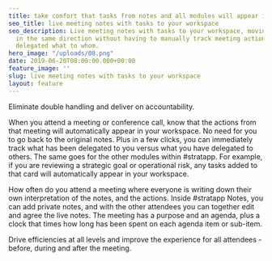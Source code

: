 ```yaml
---
title: take comfort that tasks from notes and all modules will appear in your workspace
seo_title: live meeting notes with tasks to your workspace
seo_description: Live meeting notes with tasks to your workspace, moving everyone
  in the same direction without having to manually track meeting actions and who has
  delegated what to whom.
hero_image: "/uploads/08.png"
date: 2019-06-20T08:00:00.000+00:00
feature_image: ''
slug: live meeting notes with tasks to your workspace
layout: feature
---
```

Eliminate double handling and deliver on accountability.

When you attend a meeting or conference call, know that the actions from that meeting will automatically appear in your workspace.  No need for you to go back to the original notes.  Plus in a few clicks, you can immediately track what has been delegated to you versus what you have delegated to others.  The same goes for the other modules within #stratapp.  For example, if you are reviewing a strategic goal or operational risk, any tasks added to that card will automatically appear in your workspace.

How often do you attend a meeting where everyone is writing down their own interpretation of the notes, and the actions.  Inside #stratapp Notes, you can add private notes, and with the other attendees you can together edit and agree the live notes.  The meeting has a purpose and an agenda, plus a clock that times how long has been spent on each agenda item or sub-item.

Drive efficiencies at all levels and improve the experience for all attendees - before, during and after the meeting.